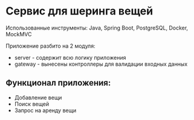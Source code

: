 # Сервис для шеринга вещей
Использованные инструменты: Java, Spring Boot, PostgreSQL, Docker, MockMVC

Приложение разбито на 2 модуля: 
* server - содержит всю логику приложения
* gateway - вынесены контроллеры для валидации входных данных

## Функционал приложения: 
* Добавление вещи
* Поиск вещей
* Запрос на аренду вещи
